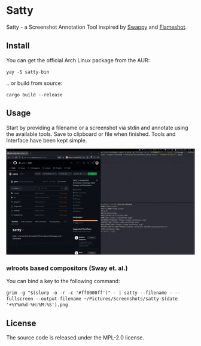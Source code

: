 # Satty

Satty - a Screenshot Annotation Tool inspired by [Swappy](https://github.com/jtheoof/swappy) and [Flameshot](https://flameshot.org/).

## Install

You can get the official Arch Linux package from the AUR:

```
yay -S satty-bin
```

.. or build from source:

```
cargo build --release
```


## Usage

Start by providing a filename or a screenshot via stdin and annotate using the available tools. Save to clipboard or file when finished. Tools and Interface have been kept simple.

![](assets/usage.gif)

### wlroots based compositors (Sway et. al.)

You can bind a key to the following command:

```
grim -g "$(slurp -o -r -c '#ff0000ff')" - | satty --filename - --fullscreen --output-filename ~/Pictures/Screenshots/satty-$(date '+%Y%m%d-%H:%M:%S').png
```


## License

The source code is released under the MPL-2.0 license.
